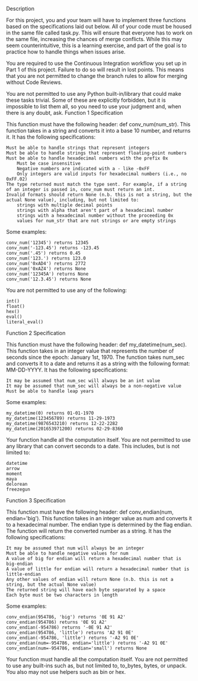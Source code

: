 Description

For this project, you and your team will have to implement three functions based on the specifications laid out below. All of your code must be housed in the same file called task.py. This will ensure that everyone has to work on the same file, increasing the chances of merge conflicts. While this may seem counterintuitive, this is a learning exercise, and part of the goal is to practice how to handle things when issues arise.

You are required to use the Continuous Integration workflow you set up in Part 1 of this project. Failure to do so will result in lost points. This means that you are not permitted to change the branch rules to allow for merging without Code Reviews.

You are not permitted to use any Python built-in/library that could make these tasks trivial. Some of these are explicitly forbidden, but it is impossible to list them all, so you need to use your judgment and, when there is any doubt, ask.
Function 1 Specification

This function must have the following header: def conv_num(num_str). This function takes in a string and converts it into a base 10 number, and returns it. It has the following specifications:

    Must be able to handle strings that represent integers
    Must be able to handle strings that represent floating-point numbers
    Must be able to handle hexadecimal numbers with the prefix 0x
        Must be case insensitive
        Negative numbers are indicated with a - like -0xFF
        Only integers are valid inputs for hexadecimal numbers (i.e., no 0xFF.02)
    The type returned must match the type sent. For example, if a string of an integer is passed in, conv_num must return an int.
    Invalid formats should return None (n.b. this is not a string, but the actual None value), including, but not limited to:
        strings with multiple decimal points
        strings with alpha that aren't part of a hexadecimal number
        strings with a hexadecimal number without the proceeding 0x
        values for num_str that are not strings or are empty strings

Some examples:

    conv_num('12345') returns 12345
    conv_num('-123.45') returns -123.45
    conv_num('.45') returns 0.45
    conv_num('123.') returns 123.0
    conv_num('0xAD4') returns 2772
    conv_num('0xAZ4') returns None
    conv_num('12345A') returns None
    conv_num('12.3.45') returns None

You are not permitted to use any of the following: 

    int()
    float()
    hex()
    eval()
    literal_eval()

Function 2 Specification

This function must have the following header: def my_datetime(num_sec). This function takes in an integer value that represents the number of seconds since the epoch: January 1st, 1970. The function takes num_sec and converts it to a date and returns it as a string with the following format: MM-DD-YYYY. It has the following specifications:

    It may be assumed that num_sec will always be an int value
    It may be assumed that num_sec will always be a non-negative value
    Must be able to handle leap years

Some examples:

    my_datetime(0) returns 01-01-1970
    my_datetime(123456789) returns 11-29-1973
    my_datetime(9876543210) returns 12-22-2282
    my_datetime(201653971200) returns 02-29-8360

Your function handle all the computation itself. You are not permitted to use any library that can convert seconds to a date. This includes, but is not limited to:

    datetime
    arrow
    moment
    maya
    delorean
    freezegun

Function 3 Specification

This function must have the following header: def conv_endian(num, endian='big'). This function takes in an integer value as num and converts it to a hexadecimal number. The endian type is determined by the flag endian. The function will return the converted number as a string. It has the following specifications:

    It may be assumed that num will always be an integer
    Must be able to handle negative values for num
    A value of big for endian will return a hexadecimal number that is big-endian
    A value of little for endian will return a hexadecimal number that is little-endian
    Any other values of endian will return None (n.b. this is not a string, but the actual None value)
    The returned string will have each byte separated by a space
    Each byte must be two characters in length

Some examples:

    conv_endian(954786, 'big') returns '0E 91 A2'
    conv_endian(954786) returns '0E 91 A2'
    conv_endian(-954786) returns '-0E 91 A2'
    conv_endian(954786, 'little') returns 'A2 91 0E'
    conv_endian(-954786, 'little') returns '-A2 91 0E'
    conv_endian(num=-954786, endian='little') returns '-A2 91 0E'
    conv_endian(num=-954786, endian='small') returns None

Your function must handle all the computation itself. You are not permitted to use any built-ins such as, but not limited to, to_bytes, bytes, or unpack. You also may not use helpers such as bin or hex.